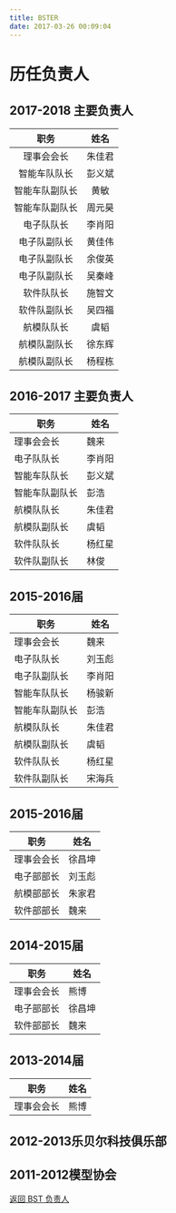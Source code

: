 ```yaml
---
title: BSTER
date: 2017-03-26 00:09:04
---
```

# 历任负责人

## 2017-2018 主要负责人
|职务|姓名|
|:---:|:---:|
|理事会会长|朱佳君|
|智能车队队长|彭义斌|
|智能车队副队长|黄敏|
|智能车队副队长|周元昊|
|电子队队长|李肖阳|
|电子队副队长|黄佳伟|
|电子队副队长|余俊英|
|电子队副队长|吴秦峰|
|软件队队长|施智文|
|软件队副队长|吴四福|
|航模队队长|虞韬|
|航模队副队长|徐东辉|
|航模队副队长|杨程栋|

## 2016-2017 主要负责人

|职务|姓名|
|---|---|
|理事会会长|魏来|
|电子队队长|李肖阳|
|智能车队队长|彭义斌|
|智能车队副队长|彭浩|
|航模队队长|朱佳君|
|航模队副队长|虞韬|
|软件队队长|杨红星|
|软件队副队长|林俊|

## 2015-2016届

|职务|姓名|
|---|---|
|理事会会长|魏来|
|电子队队长|刘玉彪|
|电子队副队长|李肖阳|
|智能车队队长|杨骏新|
|智能车队副队长|彭浩|
|航模队队长|朱佳君|
|航模队副队长|虞韬|
|软件队队长|杨红星|
|软件队副队长|宋海兵|

## 2015-2016届

|职务|姓名|
|---|---|
|理事会会长|徐昌坤|
|电子部部长|刘玉彪|
|航模部部长|朱家君|
|软件部部长|魏来|

## 2014-2015届

|职务|姓名|
|---|---|
|理事会会长|熊博|
|电子部部长|徐昌坤|
|软件部部长|魏来|

## 2013-2014届

|职务|姓名|
|---|---|
|理事会会长|熊博|

## 2012-2013乐贝尔科技俱乐部

## 2011-2012模型协会

[返回 BST 负责人](../)